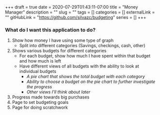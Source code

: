 +++ 
draft = true
date = 2020-07-29T01:43:11-07:00
title = "Money Manager"
description = ""
slug = "" 
tags = []
categories = []
externalLink = ""
gitHubLink = "https://github.com/silvazc/budgeting"
series = []
+++

### What do I want this application to do?
1. Show how money I have using some type of graph
    - Split into different categories (Savings, checkings, cash, other)
2. Shows various budgets for different categories
    - For each budget, show how much I have spent within that budget and how much is left
    - Have different views of all budgets with the ability to look at individual budgets
        - *A pie chart that shows the total budget with each category*
        - *Ability to choose a budget on the pie chart to further investigate the progress*
        - *Other views I'll think about later*
3. Progress made towards big purchases
4. Page to set budgeting goals
5. Page for doing scratchwork